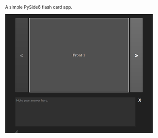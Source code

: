 A simple PySide6 flash card app.

<img src="./images/example-image.png" alt="example-image" width=480>